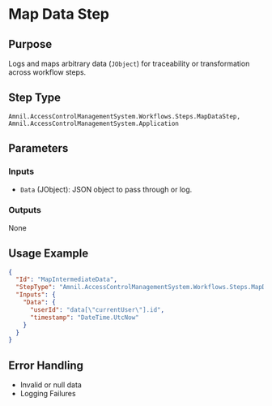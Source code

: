 # Map Data Step

## Purpose  
Logs and maps arbitrary data (`JObject`) for traceability or transformation across workflow steps.

## Step Type  
```
Amnil.AccessControlManagementSystem.Workflows.Steps.MapDataStep, Amnil.AccessControlManagementSystem.Application
```

## Parameters

### Inputs
- `Data` (JObject): JSON object to pass through or log.

### Outputs
None

## Usage Example

```json
{
  "Id": "MapIntermediateData",
  "StepType": "Amnil.AccessControlManagementSystem.Workflows.Steps.MapDataStep, Amnil.AccessControlManagementSystem.Application",
  "Inputs": {
    "Data": {
      "userId": "data[\"currentUser\"].id",
      "timestamp": "DateTime.UtcNow"
    }
  }
}
```

## Error Handling
- Invalid or null data
- Logging Failures

